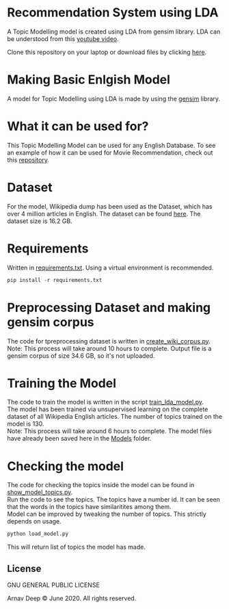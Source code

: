# Recommendation System using LDA
A Topic Modelling model is created using LDA from gensim library. LDA can be understood from this [youtube video](https://www.youtube.com/watch?v=3mHy4OSyRf0).

Clone this repository on your laptop or download files by clicking [here](https://github.com/arnav-deep/EnglishTopicModel/archive/master.zip).

# Making Basic Enlgish Model
A model for Topic Modelling using LDA is made by using the [gensim](https://pypi.org/project/gensim/) library.

# What it can be used for?
This Topic Modelling Model can be used for any English Database. To see an example of how it can be used for Movie Recommendation, check out this [repository](https://github.com/arnav-deep/MovieRecommendation).

# Dataset
For the model, Wikipedia dump has been used as the Dataset, which has over 4 million articles in English. The dataset can be found [here](https://dumps.wikimedia.org/enwiki/latest/enwiki-latest-pages-articles.xml.bz2). The dataset size is 16.2 GB.

# Requirements
Written in [requirements.txt](https://github.com/arnav-deep/EnglishTopicModel/blob/master/requirements.txt). Using a virtual environment is recommended.
```python
pip install -r requirements.txt
```

# Preprocessing Dataset and making gensim corpus
The code for tpreprocessing dataset is written in [create_wiki_corpus.py](https://github.com/arnav-deep/EnglishTopicModel/blob/master/create_wiki_corpus.py).<br>
Note: This process will take around 10 hours to complete. Output file is a gensim corpus of size 34.6 GB, so it's not uploaded.

# Training the Model
The code to train the model is written in the script [train_lda_model.py](https://github.com/arnav-deep/EnglishTopicModel/blob/master/train_lda_model.py).<br>
The model has been trained via unsupervised learning on the complete dataset of all Wikipedia English articles. The number of topics trained on the model is 130.<br>
Note: This process will take around 6 hours to complete. The model files have already been saved here in the [Models](https://github.com/arnav-deep/EnglishTopicModel/tree/master/Models) folder.

# Checking the model
The code for checking the topics inside the model can be found in [show_model_topics.py](https://github.com/arnav-deep/EnglishTopicModel/blob/master/show_model_topics.py).<br>
Run the code to see the topics. The topics have a number id. It can be seen that the words in the topics have similaritites among them.<br>
Model can be improved by tweaking the number of topics. This strictly depends on usage.

```python
python load_model.py
```
This will return list of topics the model has made.

## License
GNU GENERAL PUBLIC LICENSE

Arnav Deep © June 2020. All rights reserved.
